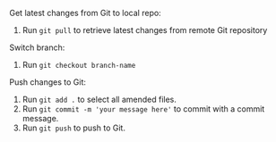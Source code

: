 Get latest changes from Git to local repo:
1. Run <code>git pull</code> to retrieve latest changes from remote Git repository

Switch branch:
1. Run <code>git checkout branch-name</code>
  
Push changes to Git:
1. Run <code>git add .</code> to select all amended files.
2. Run <code>git commit -m 'your message here'</code> to commit with a commit message.
3. Run <code>git push</code> to push to Git.
